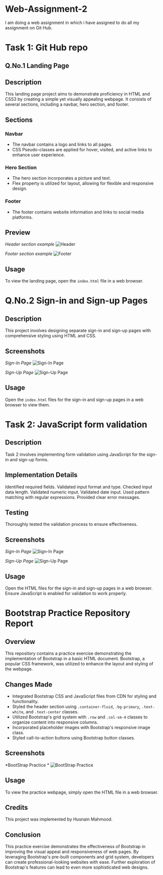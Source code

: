 # Web-Assignment-2
I am doing a web assignment in which i have assigned to do all my assignment on Git Hub.

# Task 1: Git Hub repo
## Q.No.1 Landing Page

## Description
This landing page project aims to demonstrate proficiency in HTML and CSS3 by creating a simple yet visually appealing webpage. It consists of several sections, including a navbar, hero section, and footer.

## Sections

### Navbar
- The navbar contains a logo and links to all pages.
- CSS Pseudo-classes are applied for hover, visited, and active links to enhance user experience.

### Hero Section
- The hero section incorporates a picture and text.
- Flex property is utilized for layout, allowing for flexible and responsive design.

### Footer
- The footer contains website information and links to social media platforms.

## Preview

*Header section example*
![Header](Assignment1_task1/header.png)


*Footer section example*
![Footer](Assignment1_task1/footer.png)


## Usage
To view the landing page, open the `index.html` file in a web browser.



# Q.No.2  Sign-in and Sign-up Pages

## Description
This project involves designing separate sign-in and sign-up pages with comprehensive styling using HTML and CSS.

## Screenshots
*Sign-In Page*
![Sign-In Page](Assignment1_task2/SignIn.png)

*Sign-Up Page*
![Sign-Up Page](Assignment1_task2/SignUp.png)

## Usage
Open the `index.html` files for the sign-in and sign-up pages in a web browser to view them.

# Task 2: JavaScript form validation
## Description
Task 2 involves implementing form validation using JavaScript for the sign-in and sign-up forms.


## Implementation Details
Identified required fields.
Validated input format and type.
Checked input data length.
Validated numeric input.
Validated date input.
Used pattern matching with regular expressions.
Provided clear error messages.

## Testing
Thoroughly tested the validation process to ensure effectiveness.

## Screenshots
*Sign-In Page*
![Sign-In Page](Assignment2_task2/signin.png)

*Sign-Up Page*
![Sign-Up Page](Assignment2_task2/signup.png)
## Usage
Open the HTML files for the sign-in and sign-up pages in a web browser. Ensure JavaScript is enabled for validation to work properly.





# Bootstrap Practice Repository Report

## Overview
This repository contains a practice exercise demonstrating the implementation of Bootstrap in a basic HTML document. Bootstrap, a popular CSS framework, was utilized to enhance the layout and styling of the webpage.

## Changes Made
- Integrated Bootstrap CSS and JavaScript files from CDN for styling and functionality.
- Styled the header section using `.container-fluid`, `.bg-primary`, `.text-white`, and `.text-center` classes.
- Utilized Bootstrap's grid system with `.row` and `.col-sm-4` classes to organize content into responsive columns.
- Incorporated placeholder images with Bootstrap's responsive image class.
- Styled call-to-action buttons using Bootstrap button classes.

## Screenshots
*BootStrap Practice *
![BootStrap Practice](Assignment2_task3/)
## Usage
To view the practice webpage, simply open the HTML file in a web browser.


## Credits
This project was implemented by Husnain Mahmood.


## Conclusion
This practice exercise demonstrates the effectiveness of Bootstrap in improving the visual appeal and responsiveness of web pages. By leveraging Bootstrap's pre-built components and grid system, developers can create professional-looking websites with ease. Further exploration of Bootstrap's features can lead to even more sophisticated web designs.
